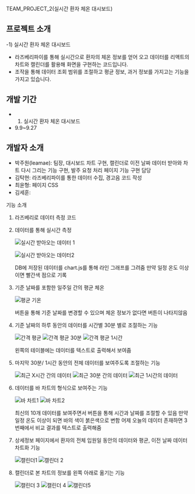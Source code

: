 TEAM_PROJECT_2(실시간 환자 체온 대시보드)


프로젝트 소개
-
-1) 실시간 환자 체온 대시보드
- 라즈베리파이를 통해 실시간으로 환자의 체온 정보를 얻어 오고 데이터를 리액트의 차트와 캘린더를 활용해 화면을 구현하는 코드입니다.
- 조작을 통해 데이터 조회 범위를 조절하고 평균 정보, 과거 정보를 가지고는 기능을 가지고 있습니다.


개발 기간
-
- 1) 실시간 환자 체온 대시보드
-  9.9~9.27

개발자 소개
-
- 박주원(leamae): 팀장, 대시보드 차트 구현, 캘린더로 이전 날짜 데이터 받아와 차트 다시 그리는 기능 구현, 발주 요청 처리 페이지 기능 구현 담당
- 김탁현: 라즈베리파이를 통한 데이터 수집, 경고음 코드 작성
- 최윤형: 페이지 CSS
- 김세훈: 

기능 소개

1) 라즈베리로 데이터 측정 코드

2) 데이터를 통해 실시간 측정
   
     ![실시간 받아오는 데이터 1](https://github.com/user-attachments/assets/6e8a88d1-9221-4d0e-93e6-87bc7af1a702)

     ![실시간 받아오는 데이터2](https://github.com/user-attachments/assets/ef29587c-8c9c-4263-8ba1-2fc2f3524359)
  
   DB에 저장된 데이터를 chart.js를 통해 라인 그래프를 그려줌
   만약 일정 온도 이상이면 빨간색 점으로 기록

   
3) 기준 날짜를 포함한 일주일 간의 평균 체온

    ![평균 기온](https://github.com/user-attachments/assets/ee7b2dd1-51e3-46d2-ae92-4e1b852feab6)

   버튼을 통해 기준 날짜를 변경할 수 있으며 체온 정보가 없다면 버튼이 나타지않음
   

5) 기준 날짜의 하루 동안의 데이터를 시간별 30분 별로 조절하는 기능

   ![간격 평균](https://github.com/user-attachments/assets/6ce03a4a-7d48-46fc-b37c-3b1d89d66602)
   ![간격 평균 30분](https://github.com/user-attachments/assets/0ed67c64-7ae4-4c71-ba52-13cb722cf2e9)
   ![간격 평균 1시간](https://github.com/user-attachments/assets/cb3fdfe1-10fe-4e68-afbe-c9df47ac86be)

   왼쪽의 테이블에는 데이터를 텍스트로 출력해서 보여줌
   

6) 마지막 30분/ 1시간 동안의 전체 데이터를 보여주도록 조절하는 기능

   ![최근 X시간 간의 데이터](https://github.com/user-attachments/assets/66c6e645-1f65-467c-abc0-09a1fdbde607)
   ![최근 30분 간의 데이터](https://github.com/user-attachments/assets/f9a36465-d2a3-4d58-b292-541c172269ef)
   ![최근 1시간의 데이터](https://github.com/user-attachments/assets/f549ff52-27c3-4143-b51d-426e435363e9)
   

7) 데이터를 바 차트의 형식으로 보여주는 기능

   ![바 차트1](https://github.com/user-attachments/assets/3dce9c80-1bef-47a8-9f28-d410bfb874e6)
   ![바 차트2](https://github.com/user-attachments/assets/3f352591-447a-4edb-8e39-8d6c72646b23)

   최신의 10개 데이터를 보여주면서 버튼을 통해 시간과 날짜를 조절할 수 있음
   만약 일정 온도 이상이 되면 바의 색이 붉은색으로 변함
   어제 오늘의 데이터 존재하면 3번째에서 비교 결과를 텍스트로 출력해줌


8) 상세정보 페이지에서 환자의 전체 입원일 동안의 데이터와 평균, 이전 날짜 데이터 차트화 기능

   ![캘린더1](https://github.com/user-attachments/assets/b4f0bb0f-b48c-41c8-88f3-a7290ca99436)
   ![캘린더 2](https://github.com/user-attachments/assets/16c06fe9-895e-466a-ab2f-5c1ed88b572b)

   
10) 캘린더로 본 차트의 정보를 왼쪽 아래로 옮기는 기능

    ![캘린더 3](https://github.com/user-attachments/assets/236f61a5-19f3-4c71-a093-f929b62dc5df)
   ![캘린더 4](https://github.com/user-attachments/assets/60a71378-73eb-425d-b049-7197e42a7f2b)
   ![캘린더5](https://github.com/user-attachments/assets/2847ac85-8e17-41e7-99d7-e30cc0d02c55)


   


   
   
